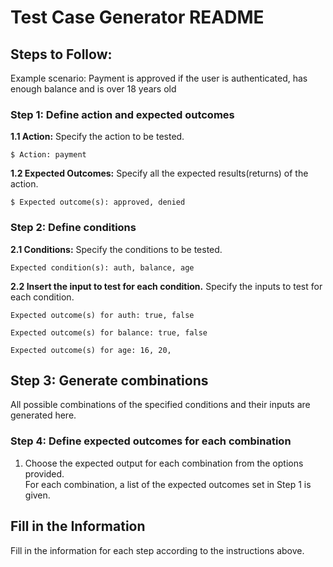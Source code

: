 # Test Case Generator README

## Steps to Follow:

Example scenario: Payment is approved if the user is authenticated, has enough balance and is over 18 years old

### Step 1: Define action and expected outcomes

**1.1 Action:** 
Specify the action to be tested.  
```
$ Action: payment
```

**1.2 Expected Outcomes:** 
Specify all the expected results(returns) of the action.  
```
$ Expected outcome(s): approved, denied
```

### Step 2: Define conditions
**2.1 Conditions:** 
Specify the conditions to be tested.  
```
Expected condition(s): auth, balance, age 
```
**2.2 Insert the input to test for each condition.**
Specify the inputs to test for each condition.
```
Expected outcome(s) for auth: true, false
```
```
Expected outcome(s) for balance: true, false
```
```
Expected outcome(s) for age: 16, 20, 
```

## Step 3: Generate combinations
All possible combinations of the specified conditions and their inputs are generated here.

### Step 4: Define expected outcomes for each combination
1. Choose the expected output for each combination from the options provided.  
For each combination, a list of the expected outcomes set in Step 1 is given.

## Fill in the Information
Fill in the information for each step according to the instructions above.

